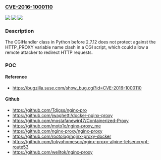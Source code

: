 ### [CVE-2016-1000110](https://cve.mitre.org/cgi-bin/cvename.cgi?name=CVE-2016-1000110)
![](https://img.shields.io/static/v1?label=Product&message=n%2Fa&color=blue)
![](https://img.shields.io/static/v1?label=Version&message=n%2Fa&color=blue)
![](https://img.shields.io/static/v1?label=Vulnerability&message=n%2Fa&color=brighgreen)

### Description

The CGIHandler class in Python before 2.7.12 does not protect against the HTTP_PROXY variable name clash in a CGI script, which could allow a remote attacker to redirect HTTP requests.

### POC

#### Reference
- https://bugzilla.suse.com/show_bug.cgi?id=CVE-2016-1000110

#### Github
- https://github.com/Tdjgss/nginx-pro
- https://github.com/jwaghetti/docker-nginx-proxy
- https://github.com/mostafanewir47/Containerized-Proxy
- https://github.com/moto1o/nginx-proxy_me
- https://github.com/nginx-proxy/nginx-proxy
- https://github.com/rootolog/nginx-proxy-docker
- https://github.com/tokyohomesoc/nginx-proxy-alpine-letsencrypt-route53
- https://github.com/welltok/nginx-proxy

